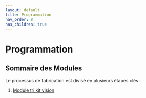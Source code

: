 ```yaml
---
layout: default
title: Programmation
nav_order: 8
has_children: true
---
```


# Programmation

## Sommaire des Modules

Le processus de fabrication est divisé en plusieurs étapes clés :

1. [Module tri kit vision](module_1.md)
